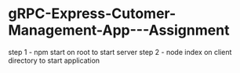 # gRPC-Express-Cutomer-Management-App---Assignment
step 1 - npm start on root to start server 
step 2  - node index on client directory to start application
